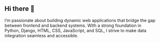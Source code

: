 ## Hi there 👋

<!--
**pjain0608/pjain0608** is a ✨ _special_ ✨ repository because its `README.md` (this file) appears on your GitHub profile.

Here are some ideas to get you started:

- 🔭 I’m currently working on ...
- 🌱 I’m currently learning ...
- 👯 I’m looking to collaborate on ...
- 🤔 I’m looking for help with ...
- 💬 Ask me about ...
- 📫 How to reach me: ...
- 😄 Pronouns: ...
- ⚡ Fun fact: ...
-->
I’m passionate about building dynamic web applications that bridge the gap between frontend and backend systems. With a strong foundation in Python, Django, HTML, CSS, JavaScript, and SQL, I strive to make data integration seamless and accessible.
